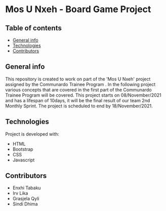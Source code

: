 Mos U Nxeh - Board Game Project
===============================

Table of contents
-----------------

-   [General info](#general-info)
-   [Technologies](#technologies)
-   [Contributors](#contributors)

General info
------------

This repository is created to work on part of the 'Mos U Nxeh' project
assigned by the Communardo Trainee Program . In the following project
various concepts that are covered in the first part of the Communardo
Trainee Program will be covered. This project starts on 08/November/2021
and has a lifespan of 10days, it will be the final result of our team
2nd Monthly Sprint. The project is scheduled to end by 18/November/2021.

Technologies
------------

Project is developed with: 
 * HTML 
 * Bootstrap 
 * CSS 
 * Javascript

Contributors
------------

-   Enxhi Tabaku
-   Irv Lika
-   Grasjela Qyli
-   Sindi Dhima
